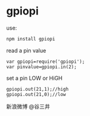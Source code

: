 # gpiopi
use:

```bash
npm install gpiopi
```

read a pin value

```nodejs
var gpiopi=require('gpiopi');
var pinvalue=gpiopi.in(2);
```

set a pin LOW or HiGH

```nodejs
gpiopi.out(21,1);//high
gpiopi.out(21,0);//low
```

新浪微博 @谷三井
